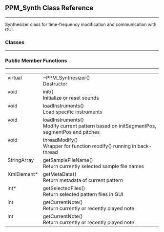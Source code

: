 <style>
    td {
        vertical-align: top
    }
</style>

## PPM_Synth Class Reference
----
Synthesizer class for time-frequency modification and communication with GUI.

### Classes
----

### Public Member Functions 
----
<table>
    <tr> 
        <td> virtual </td>
        <td> 
            ~PPM_Synthesizer() <br> 
            Destructor 
        </td>
    </tr>
    <tr> 
        <td> void </td>
        <td> 
            init()
            <br> Initialize or reset sounds 
        </td>
    </tr>
    <tr> 
        <td> void </td>
        <td> 
            loadInstruments()
            <br> Load specific instruments
        </td>
    </tr>
    <tr> 
        <td> void </td>
        <td> 
            loadInstruments()
            <br> Modify current pattern based on initSegmentPos, segmentPos and pitches
        </td>
    </tr>
    <tr> 
        <td> void </td>
        <td> 
            threadModify()
            <br> Wrapper for function modify() running in back-thread
        </td>
    </tr>
    <tr> 
        <td> StringArray </td>
        <td> 
            getSampleFileName()
            <br> Return currently selected sample file names
        </td>
    </tr>
    <tr> 
        <td> XmlElement* </td>
        <td> 
            getMetaData()
            <br> Return metadata of current pattern
        </td>
    </tr>
    <tr> 
        <td> int* </td>
        <td> 
            getSelectedFiles()
            <br> Return selected pattern files in GUI
        </td>
    </tr>
    <tr> 
        <td> int </td>
        <td> 
            getCurrentNote()
            <br> Return currently or recently played note
        </td>
    </tr>
    <tr> 
        <td> int </td>
        <td> 
            getCurrentNote()
            <br> Return currently or recently played note
        </td>
    </tr>
</table>
